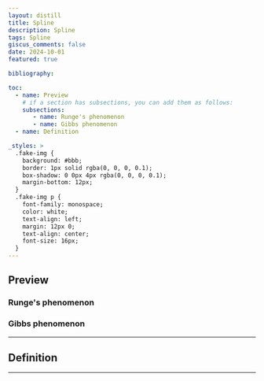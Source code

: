 ```yaml
---
layout: distill
title: Spline
description: Spline
tags: Spline
giscus_comments: false
date: 2024-10-01
featured: true

bibliography: 

toc:
  - name: Preview 
    # if a section has subsections, you can add them as follows:
    subsections:
       - name: Runge's phenomenon
       - name: Gibbs phenomenon
  - name: Definition 

_styles: >
  .fake-img {
    background: #bbb;
    border: 1px solid rgba(0, 0, 0, 0.1);
    box-shadow: 0 0px 4px rgba(0, 0, 0, 0.1);
    margin-bottom: 12px;
  }
  .fake-img p {
    font-family: monospace;
    color: white;
    text-align: left;
    margin: 12px 0;
    text-align: center;
    font-size: 16px;
  }
---
```


## Preview 
### Runge's phenomenon
### Gibbs phenomenon

---
## Definition 

---
